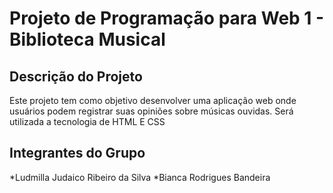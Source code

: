 # Projeto de Programação para Web 1 - Biblioteca Musical

## Descrição do Projeto

Este projeto tem como objetivo desenvolver uma aplicação web onde usuários podem registrar suas opiniões sobre músicas ouvidas. Será utilizada a tecnologia de HTML E CSS

## Integrantes do Grupo

*Ludmilla Judaico Ribeiro da Silva
*Bianca Rodrigues Bandeira
